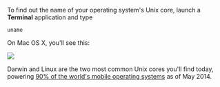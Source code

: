 To find out the name of your operating system's Unix core, launch a **Terminal** application and type

```
uname
```

On Mac OS X, you'll see this:

![](http://i.imgur.com/nIIz3dh.png)

Darwin and Linux are the two most common Unix cores you'll find today, powering [90% of the world's mobile operating systems](https://en.wikipedia.org/wiki/Usage_share_of_operating_systems#Mobile_devices) as of May 2014.

